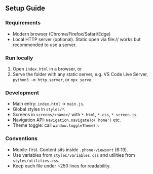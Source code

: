 ## Setup Guide

### Requirements

- Modern browser (Chrome/Firefox/Safari/Edge)
- Local HTTP server (optional). Static open via file:// works but recommended to use a server.

### Run locally

1. Open `index.html` in a browser, or
2. Serve the folder with any static server, e.g. VS Code Live Server, `python3 -m http.server`, or `npx serve`.

### Development

- Main entry: `index.html` → `main.js`.
- Global styles in `styles/*`.
- Screens in `screens/<name>/` with `*.html`, `*.css`, `*.screen.js`.
- Navigation API: `Navigation.navigateTo('home')` etc.
- Theme toggle: call `window.toggleTheme()`.

### Conventions

- Mobile-first. Content sits inside `.phone-viewport` (6:19).
- Use variables from `styles/variables.css` and utilities from `styles/utilities.css`.
- Keep each file under ~250 lines for readability.
